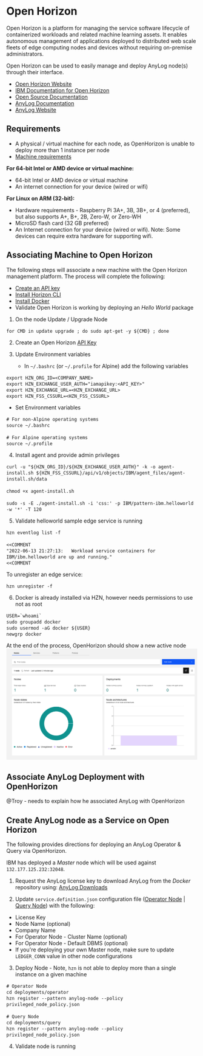 # Open Horizon 

Open Horizon is a platform for managing the service software lifecycle of containerized workloads and related machine 
learning assets. It enables autonomous management of applications deployed to distributed web scale fleets of edge 
computing nodes and devices without requiring on-premise administrators.

Open Horizon can be used to easily manage and deploy AnyLog node(s) through their interface.
* [Open Horizon Website](https://www.lfedge.org/projects/openhorizon/)
* [IBM Documentation for Open Horizon](https://developer.ibm.com/components/open-horizon/)
* [Open Source Documentation](https://open-horizon.github.io/)
* [AnyLog Documentation](https://github.com/AnyLog-co/documentation)
* [AnyLog Website](https://anylog.co)

## Requirements 
* A physical / virtual machine for each node, as OpenHorizon is unable to deploy more than 1 instance per node 
* [Machine requirements](https://www.ibm.com/docs/en/eam/4.0?topic=devices-preparing-edge-devicehttps://www.ibm.com/docs/en/eam/4.0?topic=devices-preparing-edge-device)

**For 64-bit Intel or AMD device or virtual machine:**

* 64-bit Intel or AMD device or virtual machine
* An internet connection for your device (wired or wifi)

**For Linux on ARM (32-bit):**

* Hardware requirements - Raspberry Pi 3A+, 3B, 3B+, or 4 (preferred), but also supports  A+, B+, 2B, Zero-W, or Zero-WH
* MicroSD flash card (32 GB preferred)
* An Internet connection for your device (wired or wifi). Note: Some devices can require extra hardware for supporting wifi.

## Associating Machine to Open Horizon
The following steps will associate a new machine with the Open Horizon management platform. The process will complete the 
following:  
* [Create an API key](https://www.ibm.com/docs/en/eam/4.3?topic=installation-creating-your-api-key) 
* [Install Horizon CLI](https://www.ibm.com/docs/en/eam/4.1?topic=cli-installing-hzn) 
* [Install Docker](https://docs.docker.com/engine/install/) 
* Validate Open Horizon is working by deploying an _Hello World_ package

1. On the node Update / Upgrade Node
```shell
for CMD in update upgrade ; do sudo apt-get -y ${CMD} ; done
```

2. Create an Open Horizon [API Key](https://www.ibm.com/docs/en/eam/4.3?topic=installation-creating-your-api-key)

3. Update Environment variables
   * In `~/.bashrc` (or `~/.profile` for Alpine) add the following variables
```shell
export HZN_ORG_ID=<COMPANY_NAME> 
export HZN_EXCHANGE_USER_AUTH="iamapikey:<API_KEY>"
export HZN_EXCHANGE_URL=<HZN_EXCHANGE_URL>
export HZN_FSS_CSSURL=<HZN_FSS_CSSURL> 
```
   * Set Environment variables
```shell
# For non-Alpine operating systems 
source ~/.bashrc 

# For Alpine operating systems 
source ~/.profile 
```

4. Install agent and provide admin privileges
```shell
curl -u "${HZN_ORG_ID}/${HZN_EXCHANGE_USER_AUTH}" -k -o agent-install.sh ${HZN_FSS_CSSURL}/api/v1/objects/IBM/agent_files/agent-install.sh/data

chmod +x agent-install.sh

sudo -s -E ./agent-install.sh -i 'css:' -p IBM/pattern-ibm.helloworld -w '*' -T 120
```

5. Validate helloworld sample edge service is running
```shell
hzn eventlog list -f

<<COMMENT  
"2022-06-13 21:27:13:   Workload service containers for IBM/ibm.helloworld are up and running."
<<COMMENT
```

To unregister an edge service: 
```shell
hzn unregister -f 
```

6. Docker is already installed via HZN, however needs permissions to use not as root
```shell
USER=`whoami` 
sudo groupadd docker 
sudo usermod -aG docker ${USER} 
newgrp docker
```

At the end of the process, OpenHorizon should show a new active node
![OpenHorizon_node_state.png](imgs%2FOpenHorizon_node_state.png)

## Associate AnyLog Deployment with OpenHorizon

@Troy - needs to explain how he associated AnyLog with OpenHorizon  

## Create AnyLog node as a Service on Open Horizon

The following provides directions for deploying an AnyLog Operator & Query via OpenHorizon. 

IBM has deployed a _Master_ node which will be used against `132.177.125.232:32048`. 

1. Request the AnyLog license key to download AnyLog from the _Docker_ repository using: [AnyLog Downloads](https://anylog.co/download-anylog) 

2. Update `service.definition.json` configuration file  ([Operator Node](deployments/operator/service.definition.json) | [Query Node](deployments/query/service.definition.json)) with the following: 
* License Key 
* Node Name (optional)
* Company Name 
* For Operator Node - Cluster Name (optional)
* For Operator Node - Default DBMS (optional)
* If you're deploying your own Master node, make sure to update `LEDGER_CONN` value in other node configurations 

3. Deploy Node - Note, `hzn` is not able to deploy more than a single instance on a given machine 
```shell
# Operator Node 
cd deployments/operator
hzn register --pattern anylog-node --policy privileged_node_policy.json

# Query Node 
cd deployments/query
hzn register --pattern anylog-node --policy privileged_node_policy.json
```

4. Validate node is running  
      
